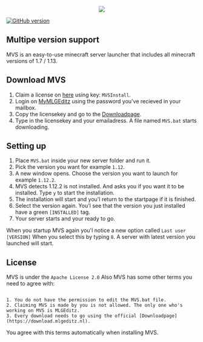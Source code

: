 <p align="center">
  <img src="http://media.mlgeditz.nl/MVS/mvs.png" />
</p>

[![GitHub version](https://d25lcipzij17d.cloudfront.net/badge.svg?id=gh&type=6&v=2.0.0&x2=0)](https://github.com/MLGEditz/MVS)

## Multipe version support
MVS is an easy-to-use minecraft server launcher that includes all minecraft versions of 1.7 / 1.13.

## Download MVS
1. Claim a license on [here](https://claim.mlgeditz.nl/) using key: `MVSInstall`.
2. Login on [MyMLGEditz](https://mijn.mlgeditz.nl/) using the password you've recieved in your mailbox.
3. Copy the licensekey and go to the [Downloadpage](https://download.mlgeditz.nl).
4. Type in the licensekey and your emailadress. A file named `MVS.bat` starts downloading.

## Setting up
1. Place `MVS.bat` inside your new server folder and run it.
2. Pick the version you want for example `1.12`.
3. A new window opens. Choose the version you want to launch for example `1.12.2`.
4. MVS detects 1.12.2 is not installed. And asks you if you want it to be installed. Type `y` to start the installation.
5. The installation will start and you'l return to the startpage if it is finished.
6. Select the version again. You'l see that the version you just installed have a green `[INSTALLED]` tag.
7. Your server starts and your ready to go.

When you startup MVS again you'l notice a new option called `Last user [VERSION]`
When you select this by typing `8`. A server with latest version you launched will start.

## License
MVS is under the `Apache License 2.0` Also MVS has some other terms you need to agree with:
```

1. You do not have the permission to edit the MVS.bat file.
2. Claiming MVS is made by you is not allowed. The only one who's working on MVS is MLGEditz.
3. Every download needs to go using the official [Downloadpage](https://download.mlgeditz.nl).

```
You agree with this terms automatically when installing MVS.



